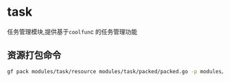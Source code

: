 # task

任务管理模块,提供基于`coolfun`c 的任务管理功能

## 资源打包命令

```bash
gf pack modules/task/resource modules/task/packed/packed.go -p modules/task/resource
```

